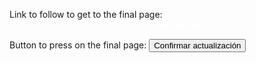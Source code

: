 Link to follow to get to the final page:
<a href="https://www.netflix.com/account/update-primary-location?nftoken=BgjolOvcAxKkASZ5TMio9qmInp4JW6uU6UJdlYTA4h/sOC8HqqhK6afG5bYnncPn4iOMFKIIHRSy6QUDKtSrQL/y+0qDOts6Jr0OOgtz0Ihpjex88lon6XGCvrIm9LcX9j8Z/JsPqaFZujG7/PKTNGFdckY29v0WJjaKdEIY4wC3uRkvRfoRtgQSXyfPiYw/qNv9X1U5KxU8e5sPZw1JqJ0hP3uGQIa3U90X31I+GAYiDgoMq8ICa8jLidlIe0ma&amp;g=6a491617-0848-49cb-bdb8-0d57f69c762d&amp;lnktrk=EVO&amp;operation=update&amp;lkid=UPDATE_HOUSEHOLD_REQUESTED_OTP_CTA" style="font-family:'Netflix Sans',Helvetica,Roboto,Segoe UI,sans-serif;font-weight:700;font-size:14px;line-height:17px;letter-spacing:-0.2px;text-align:center;text-decoration:none;display:block;color:rgb(255,255,255)" target="_blank" data-saferedirecturl="https://www.google.com/url?q=https://www.netflix.com/account/update-primary-location?nftoken%3DBgjolOvcAxKkASZ5TMio9qmInp4JW6uU6UJdlYTA4h/sOC8HqqhK6afG5bYnncPn4iOMFKIIHRSy6QUDKtSrQL/y%2B0qDOts6Jr0OOgtz0Ihpjex88lon6XGCvrIm9LcX9j8Z/JsPqaFZujG7/PKTNGFdckY29v0WJjaKdEIY4wC3uRkvRfoRtgQSXyfPiYw/qNv9X1U5KxU8e5sPZw1JqJ0hP3uGQIa3U90X31I%2BGAYiDgoMq8ICa8jLidlIe0ma%26g%3D6a491617-0848-49cb-bdb8-0d57f69c762d%26lnktrk%3DEVO%26operation%3Dupdate%26lkid%3DUPDATE_HOUSEHOLD_REQUESTED_OTP_CTA&amp;source=gmail&amp;ust=1740529089274000&amp;usg=AOvVaw1Fdtbo6XihAtuEA4gcm7Bt">Yes,
This Was Me</a>

Button to press on the final page:
<button class="pressable_styles__a6ynkg0 button_styles__1kwr4ym0  default-ltr-cache-1pc1doh e1ax5wel2" data-uia="set-primary-location-action" dir="ltr" role="button" type="button">Confirmar actualización</button>
